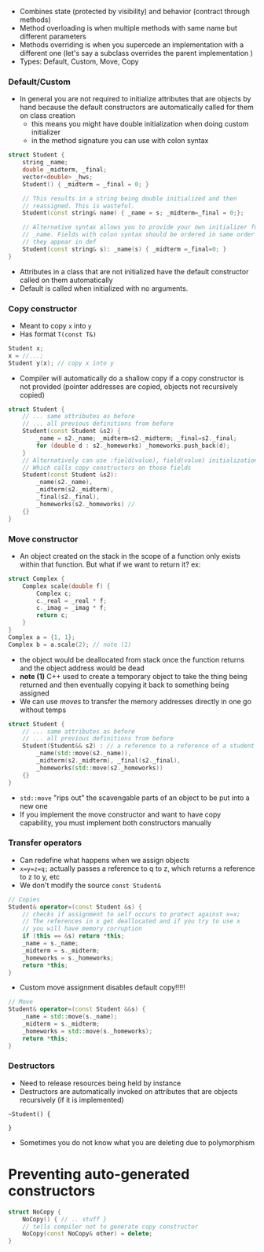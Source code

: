 - Combines state (protected by visibility) and behavior (contract through methods)
- Method overloading is when multiple methods with same name but different parameters
- Methods overriding is when you supercede an implementation with a different one (let's say a subclass overrides the parent implementation )
- Types: Default, Custom, Move, Copy

### Default/Custom
- In general you are not required to initialize attributes that are objects by hand because the default constructors are automatically called for them on class creation
	- this means you might have double initialization when doing custom initializer 
	- in the method signature you can use with colon syntax
```c++
struct Student {
    string _name;
    double _midterm, _final;
    vector<double> _hws;
    Student() { _midterm = _final = 0; }

	// This results in a string being double initialized and then 
	// reassigned. This is wasteful.
	Student(const string& name) { _name = s; _midterm=_final = 0;};

	// Alternative syntax allows you to provide your own initializer for
	// _name. Fields with colon syntax should be ordered in same order
	// they appear in def
    Student(const string& s): _name(s) { _midterm =_final=0; }
}
```

- Attributes in a class that are not initialized have the default constructor called on them automatically
- Default is called when initialized with no arguments.

### Copy constructor
- Meant to copy `x` into `y`
- Has format `T(const T&)`
```c++
Student x;
x = //...;
Student y(x); // copy x into y
```

- Compiler will automatically do a shallow copy if a copy constructor is not provided (pointer addresses are copied, objects not recursively copied) 
```c++
struct Student {
    // ... same attributes as before
	// ... all previous definitions from before
	Student(const Student &s2) {
		_name = s2._name; _midterm=s2._midterm; _final=s2._final;
		for (double d : s2._homeworks) _homeworks.push_back(d);
	}
	// Alternatively can use :field(value), field(value) initialization
	// Which calls copy constructors on those fields
	Student(const Student &s2): 
		_name(s2._name), 
		_midterm(s2._midterm),
		_final(s2._final),
		_homeworks(s2._homeworks) // 
	{}
}
```

### Move constructor
- An object created on the stack in the scope of a function only exists within that function. But what if we want to return it?
ex:
```c++
struct Complex {
	Complex scale(double f) {
		Complex c;
		c._real = _real * f;
		c._imag = _imag * f;
		return c;	
	}
}
Complex a = {1, 1};
Complex b = a.scale(2); // note (1)
```

- the object would be deallocated from stack once the function returns and the object address would be dead
- **note (1)** C++ used to create a temporary object to take the thing being returned and then eventually copying it back to something being assigned
- We can use *moves* to transfer the memory addresses directly in one go without temps

```c++
struct Student {
    // ... same attributes as before
	// ... all previous definitions from before
	Student(Student&& s2) : // a reference to a reference of a student
		_name(std::move(s2._name)),
		_midterm(s2._midterm), _final(s2._final),
		_homeworks(std::move(s2._homeworks))
	{}
}
```
- `std::move` "rips out" the scavengable parts of an object to be put into a new one
- If you implement the move constructor and want to have copy capability, you must implement both constructors manually

### Transfer operators
- Can redefine what happens when we assign objects
- `x=y=z=q;` actually passes a reference to q to z, which returns a reference to z to y, etc
- We don't modify the source `const Student&`
```c++
// Copies
Student& operator=(const Student &s) {
	// checks if assignment to self occurs to protect against x=x;
	// The references in x get deallocated and if you try to use x
	// you will have memory corruption
	if (this == &s) return *this; 
	_name = s._name;
	_midterm = s._midterm;
	_homeworks = s._homeworks;
	return *this;
}
```

- Custom move assignment disables default copy!!!!!
```c++
// Move
Student& operator=(const Student &&s) {
	_name = std::move(s._name);
	_midterm = s._midterm;
	_homeworks = std::move(s._homeworks);
	return *this;
}
```

### Destructors
- Need to release resources being held by instance
- Destructors are automatically invoked on attributes that are objects recursively (if it is implemented)
```
~Student() {

}
```
- Sometimes you do not know what you are deleting due to polymorphism

# Preventing auto-generated constructors
```c++
struct NoCopy {
	NoCopy() { // .. stuff }
	// tells compiler not to generate copy constructor
	NoCopy(const NoCopy& other) = delete; 
}
```